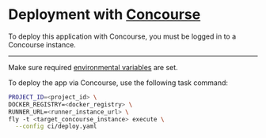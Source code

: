 # Deployment with [Concourse](https://concourse-ci.org/)

To deploy this application with Concourse, you must be logged in to a Concourse instance.

---

Make sure required [environmental variables](../README.md#environment-variables) are set.

To deploy the app via Concourse, use the following task command:

```sh
PROJECT_ID=<project_id> \
DOCKER_REGISTRY=<docker_registry> \
RUNNER_URL=<runner_instance_url> \
fly -t <target_concourse_instance> execute \
  --config ci/deploy.yaml
```
